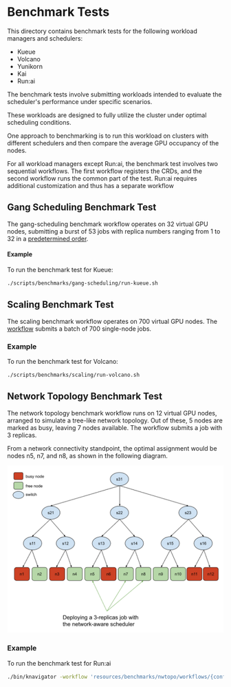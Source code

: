 # Benchmark Tests

This directory contains benchmark tests for the following workload managers and schedulers:

- Kueue
- Volcano
- Yunikorn
- Kai
- Run:ai

The benchmark tests involve submitting workloads intended to evaluate the scheduler's performance under specific scenarios.

These workloads are designed to fully utilize the cluster under optimal scheduling conditions.

One approach to benchmarking is to run this workload on clusters with different schedulers and then compare the average GPU occupancy of the nodes.

For all workload managers except Run:ai, the benchmark test involves two sequential workflows. The first workflow registers the CRDs, and the second workflow runs the common part of the test.
Run:ai requires additional customization and thus has a separate workflow

## Gang Scheduling Benchmark Test

The gang-scheduling benchmark workflow operates on 32 virtual GPU nodes, submitting a burst of 53 jobs with replica numbers ranging from 1 to 32 in a [predetermined order](gang-scheduling/workflows/run-test.yaml).

#### Example

To run the benchmark test for Kueue:

```bash
./scripts/benchmarks/gang-scheduling/run-kueue.sh
```

## Scaling Benchmark Test

The scaling benchmark workflow operates on 700 virtual GPU nodes. The [workflow](scaling/workflows/run-test.yaml) submits a batch of 700 single-node jobs.

### Example

To run the benchmark test for Volcano:

```bash
./scripts/benchmarks/scaling/run-volcano.sh
```

## Network Topology Benchmark Test

The network topology benchmark workflow runs on 12 virtual GPU nodes, arranged to simulate a tree-like network topology.
Out of these, 5 nodes are marked as busy, leaving 7 nodes available. The workflow submits a job with 3 replicas.

From a network connectivity standpoint, the optimal assignment would be nodes n5, n7, and n8, as shown in the following diagram.

![network aware scheduling](../../docs/assets/network-aware-scheduling.png)

### Example

To run the benchmark test for Run:ai

```bash
./bin/knavigator -workflow 'resources/benchmarks/nwtopo/workflows/{config-nodes.yaml,runai-test.yaml}'
```
